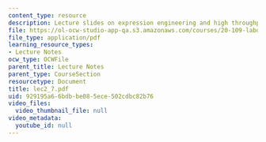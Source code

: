 ```yaml
---
content_type: resource
description: Lecture slides on expression engineering and high throughput technologies.
file: https://ol-ocw-studio-app-qa.s3.amazonaws.com/courses/20-109-laboratory-fundamentals-in-biological-engineering-fall-2007/929195a66bdbbe085ece502cdbc82b76_lec2_7.pdf
file_type: application/pdf
learning_resource_types:
- Lecture Notes
ocw_type: OCWFile
parent_title: Lecture Notes
parent_type: CourseSection
resourcetype: Document
title: lec2_7.pdf
uid: 929195a6-6bdb-be08-5ece-502cdbc82b76
video_files:
  video_thumbnail_file: null
video_metadata:
  youtube_id: null
---
```

